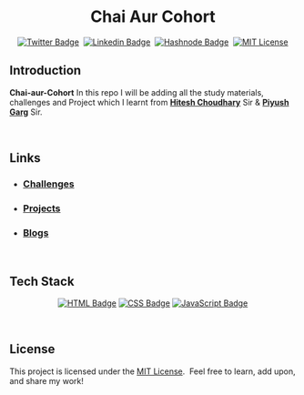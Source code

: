 <h1 align="center">Chai Aur Cohort</h1>

<!-- Social Media Links -->

<div align=center>

[![Twitter Badge](https://img.shields.io/badge/-@KumarNirupam1-1ca0f1?style=social&labelColor=red&logo=x&logoColor=black&link=https://x.com/KumarNirupam1)](https://x.com/KumarNirupam1)&nbsp;
[![Linkedin Badge](https://img.shields.io/badge/-KumarNirupam-0e76a8?style=flat&labelColor=0e76a8&logo=linkedin&logoColor=white&link=https://www.linkedin.com/in/kumarnirupam)](https://www.linkedin.com/in/kumarnirupam)&nbsp;
[![Hashnode Badge](https://img.shields.io/badge/-@KNirupam-2962FF?style=flat&labelColor=2962FF&logo=hashnode&logoColor=white&link=https://hashnode.com/@KNirupam)](https://hashnode.com/@KNirupam)&nbsp;
[![MIT License](https://img.shields.io/badge/License-MIT-green.svg)](https://choosealicense.com/licenses/mit/)


</div>



## Introduction

**Chai-aur-Cohort** In this repo I will be adding all the study materials, challenges and Project which I learnt from  **[Hitesh Choudhary](https://x.com/Hiteshdotcom)** Sir & **[Piyush Garg](https://x.com/piyushgarg_dev)** Sir. 

</br>

## Links

- ### [Challenges](./Challenges/)

- ### [Projects](./Projects/)

- ### [Blogs](https://hashnode.com/@KNirupam)
</br>

## Tech Stack
<div align=center>

[![HTML Badge](https://img.shields.io/badge/-HTML5-E34F26?style=flat&logo=html5&logoColor=white)](https://developer.mozilla.org/en-US/docs/Web/HTML)
[![CSS Badge](https://img.shields.io/badge/-CSS3-1572B6?style=flat&logo=css3&logoColor=white)](https://developer.mozilla.org/en-US/docs/Web/CSS)
[![JavaScript Badge](https://img.shields.io/badge/-JavaScript-F7DF1E?style=flat&logo=javascript&logoColor=black)](https://developer.mozilla.org/en-US/docs/Web/JavaScript)

</div>
  
</br>


## License

This project is licensed under the [MIT License](./LICENSE). &nbsp;Feel free to learn, add upon, and share my work!


